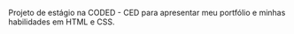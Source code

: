 Projeto de estágio na CODED - CED para apresentar meu portfólio e minhas habilidades em HTML e CSS.
